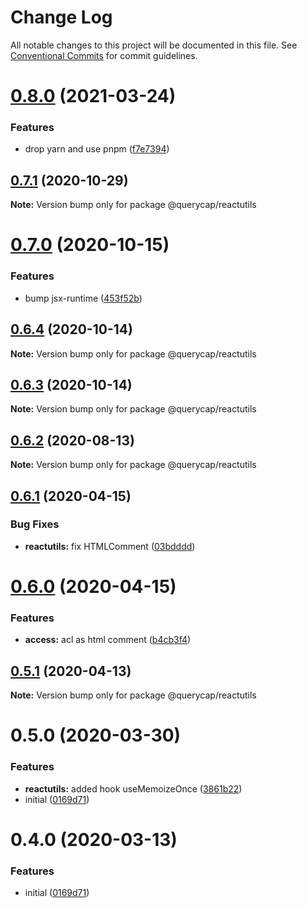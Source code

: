 # Change Log

All notable changes to this project will be documented in this file.
See [Conventional Commits](https://conventionalcommits.org) for commit guidelines.

# [0.8.0](https://github.com/querycap/webappkit/compare/@querycap/reactutils@0.7.1...@querycap/reactutils@0.8.0) (2021-03-24)


### Features

* drop yarn and use pnpm ([f7e7394](https://github.com/querycap/webappkit/commit/f7e7394e1531ffb96ecb3e393e8131451f3e1d9f))





## [0.7.1](https://github.com/querycap/webappkit/compare/@querycap/reactutils@0.7.0...@querycap/reactutils@0.7.1) (2020-10-29)

**Note:** Version bump only for package @querycap/reactutils

# [0.7.0](https://github.com/querycap/webappkit/compare/@querycap/reactutils@0.6.4...@querycap/reactutils@0.7.0) (2020-10-15)

### Features

- bump jsx-runtime ([453f52b](https://github.com/querycap/webappkit/commit/453f52b4a7b0e0f987de76da08c9bbb4d39802f8))

## [0.6.4](https://github.com/querycap/webappkit/compare/@querycap/reactutils@0.6.3...@querycap/reactutils@0.6.4) (2020-10-14)

**Note:** Version bump only for package @querycap/reactutils

## [0.6.3](https://github.com/querycap/webappkit/compare/@querycap/reactutils@0.6.2...@querycap/reactutils@0.6.3) (2020-10-14)

**Note:** Version bump only for package @querycap/reactutils

## [0.6.2](https://github.com/querycap/webappkit/compare/@querycap/reactutils@0.6.1...@querycap/reactutils@0.6.2) (2020-08-13)

**Note:** Version bump only for package @querycap/reactutils

## [0.6.1](https://github.com/querycap/webappkit/compare/@querycap/reactutils@0.6.0...@querycap/reactutils@0.6.1) (2020-04-15)

### Bug Fixes

- **reactutils:** fix HTMLComment ([03bdddd](https://github.com/querycap/webappkit/commit/03bdddd7948c31cf9146c482239cfed2c7e89659))

# [0.6.0](https://github.com/querycap/webappkit/compare/@querycap/reactutils@0.5.1...@querycap/reactutils@0.6.0) (2020-04-15)

### Features

- **access:** acl as html comment ([b4cb3f4](https://github.com/querycap/webappkit/commit/b4cb3f40ba3056b617904eea37491706fd34f2d7))

## [0.5.1](https://github.com/querycap/webappkit/compare/@querycap/reactutils@0.5.0...@querycap/reactutils@0.5.1) (2020-04-13)

**Note:** Version bump only for package @querycap/reactutils

# 0.5.0 (2020-03-30)

### Features

- **reactutils:** added hook useMemoizeOnce ([3861b22](https://github.com/querycap/webappkit/commit/3861b227d1b8de225762b682efc1d19538e53eef))
- initial ([0169d71](https://github.com/querycap/webappkit/commit/0169d7105336e71af8f7b32544ae49e29706b189))

# 0.4.0 (2020-03-13)

### Features

- initial ([0169d71](https://github.com/querycap/webappkit/commit/0169d7105336e71af8f7b32544ae49e29706b189))
